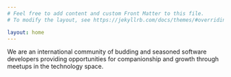 ```yaml
---
# Feel free to add content and custom Front Matter to this file.
# To modify the layout, see https://jekyllrb.com/docs/themes/#overriding-theme-defaults

layout: home
---
```


We are an international community of budding and seasoned software developers providing opportunities for companionship and growth through meetups in the technology space.
